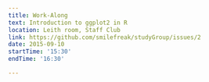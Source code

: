 ```yaml
---
title: Work-Along 
text: Introduction to ggplot2 in R
location: Leith room, Staff Club 
link: https://github.com/smilefreak/studyGroup/issues/2 
date: 2015-09-10
startTime: '15:30'
endTime: '16:30'

---
```

